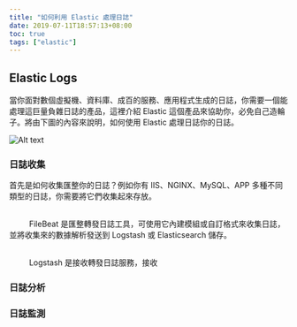 ```yaml
---
title: "如何利用 Elastic 處理日誌"
date: 2019-07-11T18:57:13+08:00
toc: true
tags: ["elastic"]
---
```


<!--more-->
## Elastic Logs

當你面對數個虛擬機、資料庫、成百的服務、應用程式生成的日誌，你需要一個能處理這巨量負雜日誌的產品，這裡介紹 Elastic 這個產品來協助你，必免自己造輪子。將由下圖的內容來說明，如何使用 Elastic 處理日誌你的日誌。

![Alt text](/images/elastic.png)

### 日誌收集

首先是如何收集匯整你的日誌？例如你有 IIS、NGINX、MySQL、APP 多種不同類型的日誌，你需要將它們收集起來存放。

<svg xmlns="http://www.w3.org/2000/svg" width="32px" height="32px"><image xlink:href="/images/beats.svg" /></svg> FileBeat 是匯整轉發日誌工具，可使用它內建模組或自訂格式來收集日誌，並將收集來的數據解析發送到 Logstash 或 Elasticsearch 儲存。

[範例 - Filebeat 收集 IIS Logs]:https://reddtsai.github.io/posts/elk_iisfilebeat/

<svg xmlns="http://www.w3.org/2000/svg" width="32px" height="32px"><image xlink:href="/images/logstash.svg" /></svg> Logstash 是接收轉發日誌服務，接收

### 日誌分析

### 日誌監測
